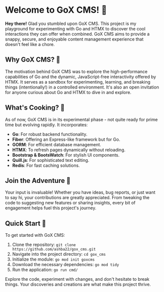 # Welcome to GoX CMS! 🎉

**Hey there!** Glad you stumbled upon GoX CMS. This project is my playground for experimenting with Go and HTMX to discover the cool interactions they can offer when combined. GoX CMS aims to provide a snappy, secure, and enjoyable content management experience that doesn't feel like a chore.

## Why GoX CMS? 🤔

The motivation behind GoX CMS was to explore the high-performance capabilities of Go and the dynamic, JavaScript-free interactivity offered by HTMX. It serves as a sandbox for experimenting, learning, and breaking things (intentionally!) in a controlled environment. It's also an open invitation for anyone curious about Go and HTMX to dive in and explore.

## What's Cooking? 🍳

As of now, GoX CMS is in its experimental phase - not quite ready for prime time but evolving rapidly. It incorporates:

- **Go**: For robust backend functionality.
- **Fiber**: Offering an Express-like framework but for Go.
- **GORM**: For efficient database management.
- **HTMX**: To refresh pages dynamically without reloading.
- **Bootstrap & BootsWatch**: For stylish UI components.
- **Quill.js**: For sophisticated text editing.
- **Redis**: For fast caching solutions.

## Join the Adventure 🚀

Your input is invaluable! Whether you have ideas, bug reports, or just want to say hi, your contributions are greatly appreciated. From tweaking the code to suggesting new features or sharing insights, every bit of engagement helps fuel this project's journey.

## Quick Start 🏁

To get started with GoX CMS:

1. Clone the repository: `git clone https://github.com/ashba22/gox_cms.git`
2. Navigate into the project directory: `cd gox_cms`
3. Initialize the module: `go mod init goxcms`
4. Download the necessary dependencies: `go mod tidy`
5. Run the application: `go run cmd/`

Explore the code, experiment with changes, and don't hesitate to break things. Your discoveries and creations are what make this project thrive.
